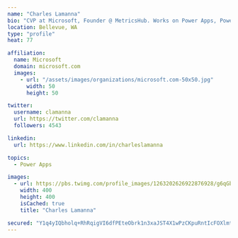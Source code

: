 ```yaml
---
name: "Charles Lamanna"
bio: "CVP at Microsoft, Founder @ MetricsHub. Works on Power Apps, Power Automate, Power Virtual Agent, Common Data Service and Dynamics 365."
location: Bellevue, WA
type: "profile"
heat: 77

affiliation:
  name: Microsoft
  domain: microsoft.com
  images:
    - url: "/assets/images/organizations/microsoft.com-50x50.jpg"
      width: 50
      height: 50

twitter:
  username: clamanna
  url: https://twitter.com/clamanna
  followers: 4543

linkedin:
  url: https://www.linkedin.com/in/charleslamanna

topics:
  - Power Apps

images:
  - url: https://pbs.twimg.com/profile_images/1263202626922876928/g6qGbHZ-_400x400.jpg
    width: 400
    height: 400
    isCached: true
    title: "Charles Lamanna"

secured: "Y1q4yIQbholq+RhRqigVI6dfPEteObrk1n3xaJST4X1wPzCKpuRntIcFOXlmtnNqqHLubOADU1nfsmIJeGNI2YlXtCz01OvTEnqkAiB6M07fgSBcSRD8RuPVu3ZQFcO24FlSeue1lMK0xSVaxV2oZc5RtzsZQFZEyPpAezzEvaKpZrdfMpegTLBnYe9fK2b1pMrHhyPTEPwHKtzAIh1uT/986VJM1DdEiMYj7VlnyUOrONf9hqcuur2x21QiMESuNZdvQTw7KHS7cNzNxQqEp6cPswDE8DeUx4CRYRU2cri75244XzzmJSYFeEclBNcb3H6HFXxeDwpRETqXtAMCRkEEPVboZOV83XB2AniY3g9ozvB3aqSuOU320mtBGB31jF23sC1Ki5BJ0S0jTEC8hOz8KbnF6JAu4cMSqqslcJc=;sziwVcYmV3a3ieIZLgA5Rg=="
---
```


